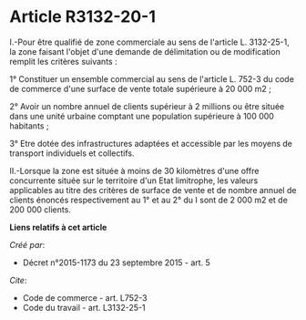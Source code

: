 # Article R3132-20-1

I.-Pour être qualifié de zone commerciale au sens de l'article L. 3132-25-1, la zone faisant l'objet d'une demande de
délimitation ou de modification remplit les critères suivants : 

1° Constituer un ensemble commercial au sens de l'article L. 752-3 du code de commerce d'une surface de vente totale
supérieure à 20 000 m2 ; 

2° Avoir un nombre annuel de clients supérieur à 2 millions ou être située dans une unité urbaine comptant une population
supérieure à 100 000 habitants ; 

3° Etre dotée des infrastructures adaptées et accessible par les moyens de transport individuels et collectifs. 

II.-Lorsque la zone est située à moins de 30 kilomètres d'une offre concurrente située sur le territoire d'un Etat
limitrophe, les valeurs applicables au titre des critères de surface de vente et de nombre annuel de clients énoncés
respectivement au 1° et au 2° du I sont de 2 000 m2 et de 200 000 clients.

**Liens relatifs à cet article**

_Créé par_:

  - Décret n°2015-1173 du 23 septembre 2015 - art. 5

_Cite_:

  - Code de commerce - art. L752-3
  - Code du travail - art. L3132-25-1
